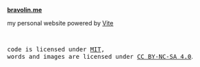 **[bravolin.me](https://www.bravolin.me)**

my personal website powered by [Vite](https://vitejs.dev/)

<br>

<samp>code is licensed under <a href='./LICENSE'>MIT</a>,<br> words and images are licensed under <a href='https://creativecommons.org/licenses/by-nc-sa/4.0/'>CC BY-NC-SA 4.0</a></samp>.
